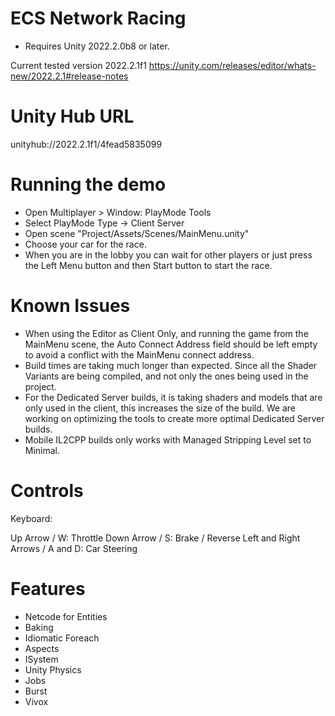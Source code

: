 # ECS Network Racing

* Requires Unity 2022.2.0b8 or later.

Current tested version 2022.2.1f1
https://unity.com/releases/editor/whats-new/2022.2.1#release-notes

# Unity Hub URL
unityhub://2022.2.1f1/4fead5835099

# Running the demo

* Open Multiplayer > Window: PlayMode Tools
* Select PlayMode Type -> Client Server
* Open scene "Project/Assets/Scenes/MainMenu.unity"
* Choose your car for the race.
* When you are in the lobby you can wait for other players or just press the Left Menu button and then Start button to start the race.

# Known Issues

* When using the Editor as Client Only, and running the game from the MainMenu scene, the Auto Connect Address field should be left empty  to avoid a conflict with the MainMenu connect address.
* Build times are taking much longer than expected. Since all the Shader Variants are being compiled, and not only the ones being used in the project.
* For the Dedicated Server builds, it is taking shaders and models that are only used in the client, this increases the size of the build. We are working on optimizing the tools to create more optimal Dedicated Server builds.
* Mobile IL2CPP builds only works with Managed Stripping Level set to Minimal.


# Controls
Keyboard: 

  Up Arrow / W: Throttle
  Down Arrow / S: Brake / Reverse
  Left and Right Arrows / A and D: Car Steering

# Features

* Netcode for Entities
* Baking
* Idiomatic Foreach
* Aspects
* ISystem
* Unity Physics
* Jobs
* Burst
* Vivox
